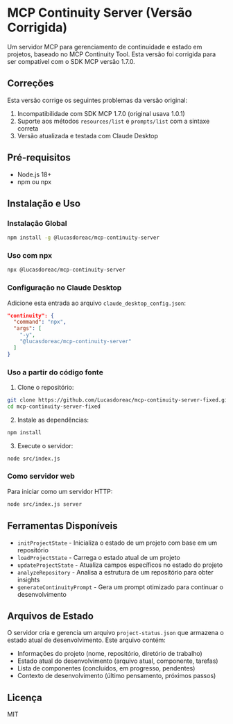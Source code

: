 # MCP Continuity Server (Versão Corrigida)

Um servidor MCP para gerenciamento de continuidade e estado em projetos, baseado no MCP Continuity Tool. Esta versão foi corrigida para ser compatível com o SDK MCP versão 1.7.0.

## Correções

Esta versão corrige os seguintes problemas da versão original:

1. Incompatibilidade com SDK MCP 1.7.0 (original usava 1.0.1)
2. Suporte aos métodos `resources/list` e `prompts/list` com a sintaxe correta
3. Versão atualizada e testada com Claude Desktop

## Pré-requisitos

- Node.js 18+
- npm ou npx

## Instalação e Uso

### Instalação Global

```bash
npm install -g @lucasdoreac/mcp-continuity-server
```

### Uso com npx

```bash
npx @lucasdoreac/mcp-continuity-server
```

### Configuração no Claude Desktop

Adicione esta entrada ao arquivo `claude_desktop_config.json`:

```json
"continuity": {
  "command": "npx",
  "args": [
    "-y",
    "@lucasdoreac/mcp-continuity-server"
  ]
}
```

### Uso a partir do código fonte

1. Clone o repositório:
```bash
git clone https://github.com/Lucasdoreac/mcp-continuity-server-fixed.git
cd mcp-continuity-server-fixed
```

2. Instale as dependências:
```bash
npm install
```

3. Execute o servidor:
```bash
node src/index.js
```

### Como servidor web

Para iniciar como um servidor HTTP:

```bash
node src/index.js server
```

## Ferramentas Disponíveis

* `initProjectState` - Inicializa o estado de um projeto com base em um repositório
* `loadProjectState` - Carrega o estado atual de um projeto
* `updateProjectState` - Atualiza campos específicos no estado do projeto
* `analyzeRepository` - Analisa a estrutura de um repositório para obter insights
* `generateContinuityPrompt` - Gera um prompt otimizado para continuar o desenvolvimento

## Arquivos de Estado

O servidor cria e gerencia um arquivo `project-status.json` que armazena o estado atual de desenvolvimento. Este arquivo contém:

* Informações do projeto (nome, repositório, diretório de trabalho)
* Estado atual do desenvolvimento (arquivo atual, componente, tarefas)
* Lista de componentes (concluídos, em progresso, pendentes)
* Contexto de desenvolvimento (último pensamento, próximos passos)

## Licença

MIT